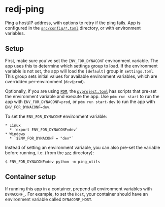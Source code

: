 # redj-ping

Ping a host/IP address, with options to retry if the ping fails. App is configured in the [`src/config/*.toml`](src/config/) directory, or with environment variables.

## Setup

First, make sure you've set the `ENV_FOR_DYNACONF` environment variable. The app uses this to determine which settings group to load. If the environment variable is not set, the app will load the `[default]` group in `settings.toml`. This group sets initial values for available environment variables, which are overridden per-environment (`dev`/`prod`).

Optionally, if you are using [`PDM`](pdm.fming.dev/), the [`pyproject.toml`](./pyproject.toml) has scripts that pre-set the environment variable and execute the app. Use `pdm run start` to run the app with `ENV_FOR_DYNACONF=prod`, or `pdm run start-dev` to run the app with `ENV_FOR_DYNACONF=dev`.

To set the `ENV_FOR_DYNACONF` environment variable:

    * Linux
      * `export ENV_FOR_DYNACONF=dev`
    * Windows
      * `$ENV_FOR_DYNACONF = "dev"`

Instead of setting an environment variable, you can also pre-set the variable before running, i.e. (from the [`src`](src/) directory):

`$ ENV_FOR_DYNACONF=dev python -m ping_utils`

## Container setup

If running this app in a container, prepend all environment variables with `DYNACONF_`. For example, to set the `host`, your container should have an environment variable called `DYNACONF_HOST`.

